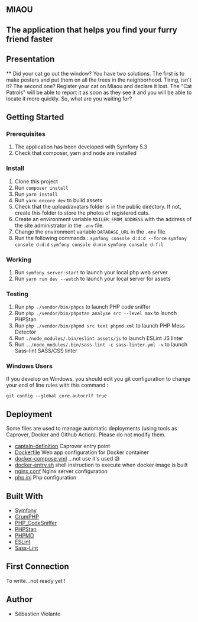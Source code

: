 ## MIAOU ##
## The application that helps you find your furry friend faster ##

## Presentation

** Did your cat go out the window? You have two solutions. 
The first is to make posters and put them on all the trees in the neighborhood. Tiring, isn't it?
The second one? Register your cat on Miaou and declare it lost. The "Cat Patrols" will be able to report it as soon as they see it and you will be able to locate it more quickly.
So, what are you waiting for?

## Getting Started

### Prerequisites

1. The application has been developed with Symfony 5.3
2. Check that composer, yarn and node are installed

### Install

1. Clone this project
2. Run `composer install`
3. Run `yarn install`
4. Run `yarn encore dev` to build assets
5. Check that the upload/avatars folder is in the public directory. If not, create this folder to store the photos of registered cats.
6. Create an environment variable `MAILER_FROM_ADDRESS` with the address of the site administrator in the `.env` file.
7. Change the environment variable `DATABASE_URL` in the `.env` file.
8. Run the following commands :
    `symfony console d:d:d --force`
    `symfony console d:d:d`
    `symfony console d:m:m`
    `symfony console d:f:l`

### Working

1. Run `symfony server:start` to launch your local php web server
2. Run `yarn run dev --watch` to launch your local server for assets

### Testing

1. Run `php ./vendor/bin/phpcs` to launch PHP code sniffer
2. Run `php ./vendor/bin/phpstan analyse src --level max` to launch PHPStan
3. Run `php ./vendor/bin/phpmd src text phpmd.xml` to launch PHP Mess Detector
3. Run `./node_modules/.bin/eslint assets/js` to launch ESLint JS linter
3. Run `../node_modules/.bin/sass-lint -c sass-linter.yml -v` to launch Sass-lint SASS/CSS linter

### Windows Users

If you develop on Windows, you should edit you git configuration to change your end of line rules with this command :

`git config --global core.autocrlf true`

## Deployment

Some files are used to manage automatic deployments (using tools as Caprover, Docker and Github Action). Please do not modify them.

* [captain-definition](https://github.com/WildCodeSchool/sf4-pjt3-starter-kit/blob/master/captain-definition) Caprover entry point
* [Dockerfile](https://github.com/WildCodeSchool/sf4-pjt3-starter-kit/blob/master/Dockerfile) Web app configuration for Docker container
* [docker-compose.yml](https://github.com/WildCodeSchool/sf4-pjt3-starter-kit/blob/master/docker-compose.yml) ...not use it's used 😅
* [docker-entry.sh](https://github.com/WildCodeSchool/sf4-pjt3-starter-kit/blob/master/docker-entry.sh) shell instruction to execute when docker image is built
* [nginx.conf](https://github.com/WildCodeSchool/sf4-pjt3-starter-kit/blob/master/nginx.conf) Nginx server configuration
* [php.ini](https://github.com/WildCodeSchool/sf4-pjt3-starter-kit/blob/master/php.ini) Php configuration


## Built With

* [Symfony](https://github.com/symfony/symfony)
* [GrumPHP](https://github.com/phpro/grumphp)
* [PHP_CodeSniffer](https://github.com/squizlabs/PHP_CodeSniffer)
* [PHPStan](https://github.com/phpstan/phpstan)
* [PHPMD](http://phpmd.org)
* [ESLint](https://eslint.org/)
* [Sass-Lint](https://github.com/sasstools/sass-lint)

## First Connection

To write...not ready yet !

## Author

- Sébastien Violante


